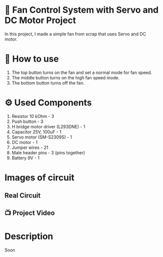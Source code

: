 # 🪭 Fan Control System with Servo and DC Motor Project
In this project, I made a simple fan from scrap that uses Servo and DC motor.

# 📲 How to use
1. The top button turns on the fan and set a normal mode for fan speed.
2. The middle button turns on the high fan speed mode.
3. The bottom button turns off the fan.

# ⚙️ Used Components
1. Resistor 10 kOhm - 3
2. Push button - 3
3. H bridge motor driver (L293DNE) - 1
4. Capacitor 25V, 100uF - 1
5. Servo motor (SM-S2309S) - 1
6. DC motor - 1
7. Jumper wires - 21
8. Male header pins - 3 (pins together)
9. Battery 9V - 1

# Images of circuit

## Real Circuit

## 📺 Project Video 

# Description
Soon
